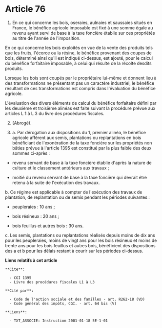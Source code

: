 # Article 76

1. En ce qui concerne les bois, oseraies, aulnaies et saussaies situés en France, le bénéfice agricole imposable est fixé à
une somme égale au revenu ayant servi de base à la taxe foncière établie sur ces propriétés au titre de l'année de
l'imposition.

En ce qui concerne les bois exploités en vue de la vente des produits tels que les fruits, l'écorce ou la résine, le bénéfice
provenant des coupes de bois, déterminé ainsi qu'il est indiqué ci-dessus, est ajouté, pour le calcul du bénéfice forfaitaire
imposable, à celui qui résulte de la récolte desdits produits.

Lorsque les bois sont coupés par le propriétaire lui-même et donnent lieu à des transformations ne présentant pas un
caractère industriel, le bénéfice résultant de ces transformations est compris dans l'évaluation du bénéfice agricole.

L'évaluation des divers éléments de calcul du bénéfice forfaitaire défini par les deuxième et troisième alinéas est faite
suivant la procédure prévue aux articles L 1 à L 3 du livre des procédures fiscales.

2. (Abrogé).

3. a. Par dérogation aux dispositions du 1, premier alinéa, le bénéfice agricole afférent aux semis, plantations ou
replantations en bois bénéficiant de l'exonération de la taxe foncière sur les propriétés non bâties prévue à l'article 1395
est constitué par la plus faible des deux sommes ci-après :

- revenu servant de base à la taxe foncière établie d'après la nature de culture et le classement antérieurs aux travaux ;

- moitié du revenu servant de base à la taxe foncière qui devrait être retenu à la suite de l'exécution des travaux.

b. Ce régime est applicable à compter de l'exécution des travaux de plantation, de replantation ou de semis pendant les
périodes suivantes :

- peupleraies : 10 ans ;

- bois résineux : 20 ans ;

- bois feuillus et autres bois : 30 ans.

c. Les semis, plantations ou replantations réalisés depuis moins de dix ans pour les peupleraies, moins de vingt ans pour les
bois résineux et moins de trente ans pour les bois feuillus et autres bois, bénéficient des dispositions des a et b pour les
délais restant à courir sur les périodes ci-dessus.

**Liens relatifs à cet article**

	**Cite**:

	  - CGI 1395
	  - Livre des procédures fiscales L1 à L3

	**Cité par**:

	  - Code de l'action sociale et des familles - art. R262-18 (VD)
	  - Code général des impôts, CGI. - art. 64 bis (V)

	**Liens**:

	  - TXT_ASSOCIE: Instruction 2001-01-18 5E-1-01
